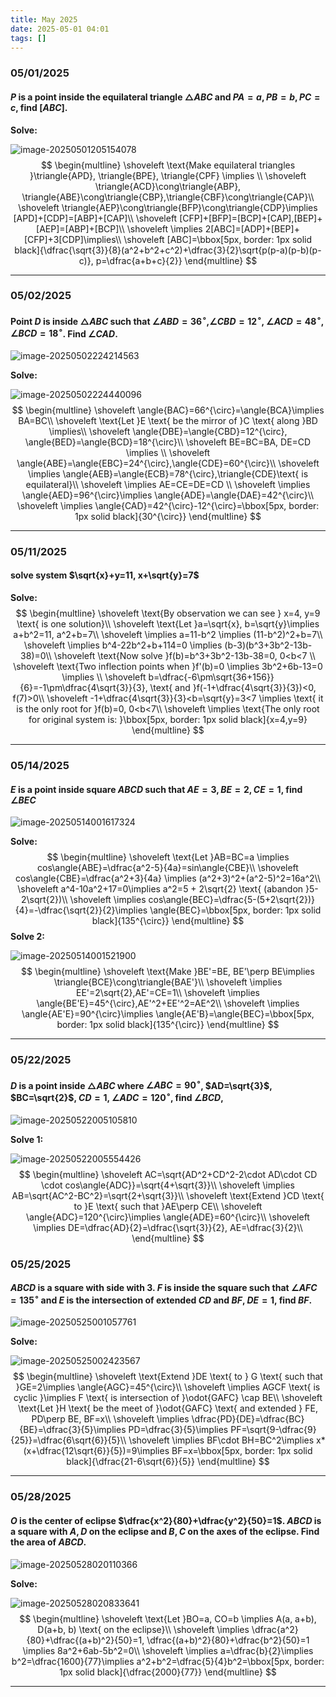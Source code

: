 ```yaml
---
title: May 2025
date: 2025-05-01 04:01
tags: []
---
```


### 05/01/2025

#### $P$ is a point inside the equilateral triangle $\triangle{ABC}$ and $PA=a,PB=b,PC=c$, find $[ABC]$.

**Solve:**

![image-20250501205154078](/assets/images/2025/image-20250501205154078.png)
$$
\begin{multline}
\shoveleft \text{Make equilateral triangles }\triangle{APD}, \triangle{BPE}, \triangle{CPF} \implies \\
\shoveleft \triangle{ACD}\cong\triangle{ABP}, \triangle{ABE}\cong\triangle{CBP},\triangle{CBF}\cong\triangle{CAP}\\
\shoveleft \triangle{AEP}\cong\triangle{BFP}\cong\triangle{CDP}\implies [APD]+[CDP]=[ABP]+[CAP]\\
\shoveleft [CFP]+[BFP]=[BCP]+[CAP],[BEP]+[AEP]=[ABP]+[BCP]\\
\shoveleft \implies 2[ABC]=[ADP]+[BEP]+[CFP]+3[CDP]\implies\\
\shoveleft [ABC]=\bbox[5px, border: 1px solid black]{\dfrac{\sqrt{3}}{8}(a^2+b^2+c^2)+\dfrac{3}{2}\sqrt{p(p-a)(p-b)(p-c)}, p=\dfrac{a+b+c}{2}}
\end{multline}
$$

---

### 05/02/2025

#### Point $D$ is inside $\triangle{ABC}$ such that $\angle{ABD}=36^{\circ}$,$\angle{CBD}=12^{\circ}$, $\angle{ACD}=48^{\circ}$, $\angle{BCD}=18^{\circ}$. Find $\angle{CAD}$.

![image-20250502224214563](/assets/images/2025/image-20250502224214563.png)

**Solve:**

![image-20250502224440096](/assets/images/2025/image-20250502224440096.png)
$$
\begin{multline}
\shoveleft \angle{BAC}=66^{\circ}=\angle{BCA}\implies BA=BC\\
\shoveleft \text{Let }E \text{ be the mirror of }C \text{ along }BD \implies\\
\shoveleft \angle{DBE}=\angle{CBD}=12^{\circ}, \angle{BED}=\angle{BCD}=18^{\circ}\\
\shoveleft BE=BC=BA, DE=CD \implies \\
\shoveleft \angle{ABE}=\angle{EBC}=24^{\circ},\angle{CDE}=60^{\circ}\\
\shoveleft \implies \angle{AEB}=\angle{ECB}=78^{\circ},\triangle{CDE}\text{ is equilateral}\\
\shoveleft \implies AE=CE=DE=CD \\
\shoveleft \implies \angle{AED}=96^{\circ}\implies \angle{ADE}=\angle{DAE}=42^{\circ}\\
\shoveleft \implies \angle{CAD}=42^{\circ}-12^{\circ}=\bbox[5px, border: 1px solid black]{30^{\circ}}
\end{multline}
$$

---

### 05/11/2025

#### solve system $\sqrt{x}+y=11, x+\sqrt{y}=7$

**Solve:**
$$
\begin{multline}
\shoveleft \text{By observation we can see } x=4, y=9 \text{ is one solution}\\
\shoveleft \text{Let }a=\sqrt{x}, b=\sqrt{y}\implies a+b^2=11, a^2+b=7\\
\shoveleft \implies a=11-b^2 \implies (11-b^2)^2+b=7\\
\shoveleft \implies b^4-22b^2+b+114=0 \implies (b-3)(b^3+3b^2-13b-38)=0\\
\shoveleft \text{Now solve }f(b)=b^3+3b^2-13b-38=0, 0<b<7 \\
\shoveleft \text{Two inflection points when }f'(b)=0 \implies  3b^2+6b-13=0 \implies \\
\shoveleft b=\dfrac{-6\pm\sqrt{36+156}}{6}=-1\pm\dfrac{4\sqrt{3}}{3}, \text{ and }f(-1+\dfrac{4\sqrt{3}}{3})<0, f(7)>0\\
\shoveleft -1+\dfrac{4\sqrt{3}}{3}<b=\sqrt{y}=3<7 \implies \text{ it is the only root for }f(b)=0, 0<b<7\\
\shoveleft \implies \text{The only root for original system is: }\bbox[5px, border: 1px solid black]{x=4,y=9}
\end{multline}
$$

---

### 05/14/2025

#### $E$ is a point inside square $ABCD$ such that $AE=3, BE=2, CE=1$, find $\angle{BEC}$

![image-20250514001617324](/assets/images/2025/image-20250514000300927.png)

**Solve:**
$$
\begin{multline}
\shoveleft \text{Let }AB=BC=a \implies cos\angle{ABE}=\dfrac{a^2-5}{4a}=sin\angle{CBE}\\
\shoveleft cos\angle{CBE}=\dfrac{a^2+3}{4a} \implies (a^2+3)^2+(a^2-5)^2=16a^2\\
\shoveleft a^4-10a^2+17=0\implies a^2=5 + 2\sqrt{2} \text{ (abandon }5-2\sqrt{2})\\
\shoveleft \implies cos\angle{BEC}=\dfrac{5-(5+2\sqrt{2})}{4}=-\dfrac{\sqrt{2}}{2}\implies \angle{BEC}=\bbox[5px, border: 1px solid black]{135^{\circ}}
\end{multline}
$$
**Solve 2:**

![image-20250514001521900](/assets/images/2025/image-20250514001405282.png)
$$
\begin{multline}
\shoveleft \text{Make }BE'=BE, BE'\perp BE\implies \triangle{BCE}\cong\triangle{BAE'}\\
\shoveleft \implies EE'=2\sqrt{2},AE'=CE=1\\
\shoveleft \implies \angle{BE'E}=45^{\circ},AE'^2+EE'^2=AE^2\\
\shoveleft \implies \angle{AE'E}=90^{\circ}\implies \angle{AE'B}=\angle{BEC}=\bbox[5px, border: 1px solid black]{135^{\circ}}
\end{multline}
$$

---

### 05/22/2025

#### $D$ is a point inside $\triangle{ABC}$ where $\angle{ABC}=90^{\circ}$, $AD=\sqrt{3}$, $BC=\sqrt{2}$, $CD=1$, $\angle{ADC}=120^{\circ}$, find $\angle{BCD}$,

![image-20250522005105810](/assets/images/2025/image-20250522004807109.png)

**Solve 1:**

![image-20250522005554426](/assets/images/2025/image-20250522005446621.png)
$$
\begin{multline}
\shoveleft AC=\sqrt{AD^2+CD^2-2\cdot AD\cdot CD \cdot cos\angle{ADC}}=\sqrt{4+\sqrt{3}}\\
\shoveleft \implies AB=\sqrt{AC^2-BC^2}=\sqrt{2+\sqrt{3}}\\
\shoveleft \text{Extend }CD \text{ to }E \text{ such that }AE\perp CE\\
\shoveleft \angle{ADC}=120^{\circ}\implies \angle{ADE}=60^{\circ}\\
\shoveleft \implies DE=\dfrac{AD}{2}=\dfrac{\sqrt{3}}{2}, AE=\dfrac{3}{2}\\
\end{multline}
$$

### 05/25/2025

#### $ABCD$ is a square with side with $3$. $F$ is inside the square such that $\angle{AFC}=135^{\circ}$ and $E$ is the intersection of extended $CD$ and $BF$, $DE=1$, find $BF$.

![image-20250525001057761](/assets/images/2025/image-20250525000555387.png)

**Solve:**

![image-20250525002423567](/assets/images/2025/image-20250525000949377.png)
$$
\begin{multline}
\shoveleft \text{Extend }DE \text{ to } G \text{ such that }GE=2\implies \angle{AGC}=45^{\circ}\\
\shoveleft \implies AGCF \text{ is cyclic }\implies F \text{ is intersection of }\odot{GAFC} \cap BE\\
\shoveleft \text{Let }H \text{ be the meet of }\odot{GAFC} \text{ and extended } FE, PD\perp BE, BF=x\\
\shoveleft \implies \dfrac{PD}{DE}=\dfrac{BC}{BE}=\dfrac{3}{5}\implies PD=\dfrac{3}{5}\implies PF=\sqrt{9-\dfrac{9}{25}}=\dfrac{6\sqrt{6}}{5}\\
\shoveleft \implies BF\cdot BH=BC^2\implies x*(x+\dfrac{12\sqrt{6}}{5})=9\implies BF=x=\bbox[5px, border: 1px solid black]{\dfrac{21-6\sqrt{6}}{5}}
\end{multline}
$$

---

### 05/28/2025

#### $O$ is the center of eclipse $\dfrac{x^2}{80}+\dfrac{y^2}{50}=1$.  $ABCD$ is a square with $A, D$ on the eclipse and $B, C$ on the axes of the eclipse. Find the area of $ABCD$.

![image-20250528020110366](/assets/images/2025/image-20250528020110366.png)

**Solve:**

![image-20250528020833641](/assets/images/2025/image-20250528020833641.png)
$$
\begin{multline}
\shoveleft \text{Let }BO=a, CO=b \implies A(a, a+b), D(a+b, b) \text{ on the eclipse}\\
\shoveleft \implies \dfrac{a^2}{80}+\dfrac{(a+b)^2}{50}=1, \dfrac{(a+b)^2}{80}+\dfrac{b^2}{50}=1 \implies 8a^2+6ab-5b^2=0\\
\shoveleft \implies a=\dfrac{b}{2}\implies b^2=\dfrac{1600}{77}\implies a^2+b^2=\dfrac{5}{4}b^2=\bbox[5px, border: 1px solid black]{\dfrac{2000}{77}}
\end{multline}
$$

---

